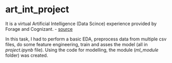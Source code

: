 # art_int_project

It is a virtual Artificial Intelligence (Data Scince) experience provided by Forage and Cognizant. - [source](https://www.theforage.com/virtual-experience/5N2ygyhzMWjKQmgCK/cognizant/cognizant-artificial-intelligence-virtual-experience-program/overview?ref=NNMZye38neDkk9h92)

In this task, I had to perform a basic EDA, preprocess data from multiple csv files, do some feature engineering, train and asses the model (all in *project.ipynb* file). Using the code for modelling, the module (*ml_module* folder) was created.
